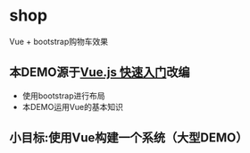 # shop
Vue + bootstrap购物车效果

## 本DEMO源于[Vue.js 快速入门](https://segmentfault.com/a/1190000003968020)改编

- 使用bootstrap进行布局
- 本DEMO运用Vue的基本知识

## 小目标:使用Vue构建一个系统（大型DEMO）
